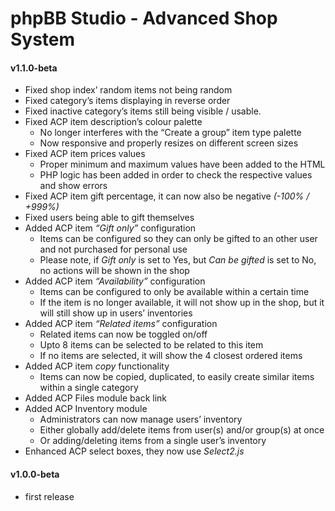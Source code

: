 # phpBB Studio - Advanced Shop System

#### v1.1.0-beta
- Fixed shop index’ random items not being random
- Fixed category’s items displaying in reverse order
- Fixed inactive category’s items still being visible / usable.
- Fixed ACP item description’s colour palette
  - No longer interferes with the “Create a group” item type palette
  - Now responsive and properly resizes on different screen sizes
- Fixed ACP item prices values
  - Proper minimum and maximum values have been added to the HTML
  - PHP logic has been added in order to check the respective values and show errors
- Fixed ACP item gift percentage, it can now also be negative _(-100% / +999%)_
- Fixed users being able to gift themselves
- Added ACP item _“Gift only”_ configuration
  - Items can be configured so they can only be gifted to an other user and not purchased for personal use
  - Please note, if _Gift only_  is set to Yes, but _Can be gifted_ is set to No, no actions will be shown in the shop
- Added ACP item _“Availability”_ configuration
  - Items can be configured to only be available within a certain time
  - If the item is no longer available, it will not show up in the shop, but it will still show up in users’ inventories
- Added ACP item _“Related items”_ configuration
  - Related items can now be toggled on/off
  - Upto 8 items can be selected to be related to this item
  - If no items are selected, it will show the 4 closest ordered items
- Added ACP item _copy_ functionality
  - Items can now be copied, duplicated, to easily create similar items within a single category
- Added ACP Files module back link
- Added ACP Inventory module
  - Administrators can now manage users’ inventory
  - Either globally add/delete items from user(s) and/or group(s) at once
  - Or adding/deleting items from a single user’s inventory
- Enhanced ACP select boxes, they now use _Select2.js_

#### v1.0.0-beta
 - first release
